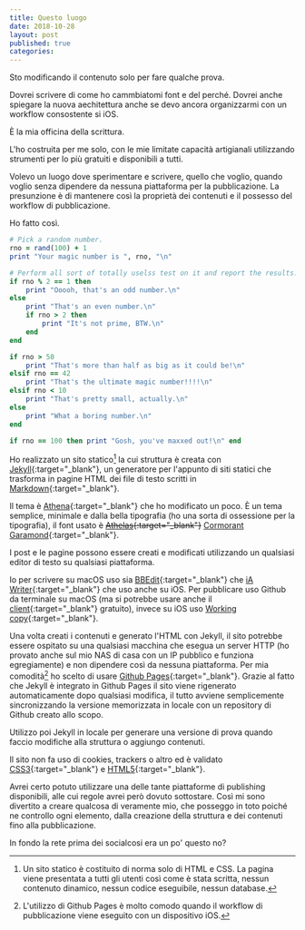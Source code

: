 ```yaml
---
title: Questo luogo
date: 2018-10-28
layout: post
published: true
categories:
---
```


Sto modificando il contenuto solo per fare qualche prova.

Dovrei scrivere di come ho cammbiatomi font e del perché.
Dovrei anche spiegare la nuova aechitettura anche se devo ancora organizzarmi con un workflow consostente si iOS.


È la mia officina della scrittura.

L'ho costruita per me solo, con le mie limitate capacità artigianali utilizzando strumenti per lo più gratuiti e disponibili a tutti.

Volevo un luogo dove sperimentare e scrivere, quello che voglio, quando voglio senza dipendere da nessuna piattaforma per la pubblicazione.
La presunzione è di mantenere così la proprietà dei contenuti e il possesso del workflow di pubblicazione.

Ho fatto così.


``` ruby
# Pick a random number.
rno = rand(100) + 1
print "Your magic number is ", rno, "\n"

# Perform all sort of totally uselss test on it and report the results.
if rno % 2 == 1 then
    print "Ooooh, that's an odd number.\n"
else
    print "That's an even number.\n"
    if rno > 2 then
        print "It's not prime, BTW.\n"
    end
end

if rno > 50 
    print "That's more than half as big as it could be!\n"
elsif rno == 42
    print "That's the ultimate magic number!!!!\n"
elsif rno < 10
    print "That's pretty small, actually.\n"
else
    print "What a boring number.\n"
end

if rno == 100 then print "Gosh, you've maxxed out!\n" end

```



<!-- more -->

Ho realizzato un sito statico[^1] la cui struttura è creata con [Jekyll](https://jekyllrb.com){:target="_blank"}, un generatore per l'appunto di siti statici che trasforma in pagine HTML dei file di testo scritti in [Markdown](https://daringfireball.net/projects/markdown/){:target="_blank"}.

Il tema è [Athena](https://github.com/broccolini/athena){:target="_blank"} che ho modificato un poco. È un tema semplice, minimale e dalla bella tipografia (ho una sorta di ossessione per la tipografia), il font usato è ~~[Athelas](https://www.fonts.com/font/typetogether/athelas){:target="_blank"}~~ [Cormorant Garamond](https://fonts.google.com/specimen/Cormorant+Garamond){:target="_blank"}.

I post e le pagine possono essere creati e modificati utilizzando un qualsiasi editor di testo su qualsiasi piattaforma.

Io per scrivere su macOS uso sia [BBEdit](http://www.barebones.com/products/bbedit/){:target="_blank"} che [iA Writer](https://ia.net/writer/){:target="_blank"} che uso anche su iOS. Per pubblicare uso Github da terminale su macOS (ma si potrebbe usare anche il [client](https://desktop.github.com){:target="_blank"} gratuito), invece su iOS uso [Working copy](https://workingcopyapp.com){:target="_blank"}.

Una volta creati i contenuti e generato l'HTML con Jekyll, il sito potrebbe essere ospitato su una qualsiasi macchina che esegua un server HTTP (ho provato anche sul mio NAS di casa con un IP pubblico e funziona egregiamente) e non dipendere così da nessuna piattaforma. Per mia comodità[^2] ho scelto di usare [Github Pages](https://pages.github.com){:target="_blank"}. Grazie al fatto che Jekyll è integrato in Github Pages il sito viene rigenerato automaticamente dopo qualsiasi modifica, il tutto avviene semplicemente sincronizzando la versione memorizzata in locale con un repository di Github creato allo scopo.

Utilizzo poi Jekyll in locale per generare una versione di prova quando faccio modifiche alla struttura o aggiungo contenuti.


Il sito non fa uso di cookies, trackers o altro ed è validato [CSS3](http://jigsaw.w3.org/css-validator/validator?uri=www.marginalia.cc&profile=css3svg&usermedium=all&warning=1&vextwarning=){:target="_blank"} e [HTML5](https://validator.w3.org/nu/?doc=http%3A%2F%2Fwww.marginalia.cc%2F){:target="_blank"}.

Avrei certo potuto utilizzare una delle tante piattaforme di publishing disponibili, alle cui regole avrei però dovuto sottostare.
Così mi sono divertito a creare qualcosa di veramente mio, che posseggo in toto poiché ne controllo ogni elemento, dalla creazione della struttura e dei contenuti fino alla pubblicazione.

In fondo la rete prima dei socialcosi era un po' questo no?





[^1]: Un sito statico è costituito di norma solo di HTML e CSS. La pagina viene presentata a tutti gli utenti così come è stata scritta, nessun contenuto dinamico, nessun codice eseguibile, nessun database.

[^2]: L'utilizzo di Github Pages è molto comodo quando il workflow di pubblicazione viene eseguito con un dispositivo iOS.
